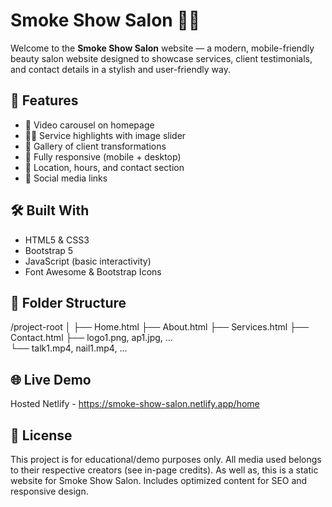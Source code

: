 # Smoke Show Salon 💄✨

Welcome to the **Smoke Show Salon** website — a modern, mobile-friendly beauty salon website designed to showcase services, client testimonials, and contact details in a stylish and user-friendly way.

## 🚀 Features

- 🎥 Video carousel on homepage
- 💇‍♀️ Service highlights with image slider
- 🧴 Gallery of client transformations
- 📱 Fully responsive (mobile + desktop)
- 📍 Location, hours, and contact section
- 🔗 Social media links

## 🛠️ Built With

- HTML5 & CSS3
- Bootstrap 5
- JavaScript (basic interactivity)
- Font Awesome & Bootstrap Icons

## 📁 Folder Structure

/project-root
│
├── Home.html
├── About.html
├── Services.html
├── Contact.html
├── logo1.png, ap1.jpg, ...  
└── talk1.mp4, nail1.mp4, ...

## 🌐 Live Demo

Hosted Netlify - https://smoke-show-salon.netlify.app/home

## 📝 License

This project is for educational/demo purposes only. All media used belongs to their respective creators (see in-page credits).
As well as, this is a static website for Smoke Show Salon. Includes optimized content for SEO and responsive design.
